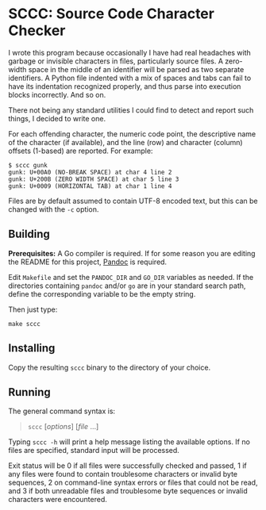 SCCC: Source Code Character Checker
===================================

I wrote this program because occasionally I have had real headaches with
garbage or invisible characters in files, particularly source files. A
zero-width space in the middle of an identifier will be parsed as two
separate identifiers. A Python file indented with a mix of spaces and
tabs can fail to have its indentation recognized properly, and thus
parse into execution blocks incorrectly. And so on.

There not being any standard utilities I could find to detect and report
such things, I decided to write one.

For each offending character, the numeric code point, the descriptive
name of the character (if available), and the line (row) and character
(column) offsets (1-based) are reported. For example:

    $ sccc gunk
    gunk: U+00A0 (NO-BREAK SPACE) at char 4 line 2
    gunk: U+200B (ZERO WIDTH SPACE) at char 5 line 3
    gunk: U+0009 (HORIZONTAL TAB) at char 1 line 4

Files are by default assumed to contain UTF-8 encoded text, but this can
be changed with the `-c` option.

Building
--------

**Prerequisites:** A Go compiler is required. If for some reason you are
editing the README for this project, [Pandoc](https://pandoc.org/) is
required.

Edit `Makefile` and set the `PANDOC_DIR` and `GO_DIR` variables as
needed. If the directories containing `pandoc` and/or `go` are in your
standard search path, define the corresponding variable to be the empty
string.

Then just type:

    make sccc

Installing
----------

Copy the resulting `sccc` binary to the directory of your choice.

Running
-------

The general command syntax is:

> `sccc` \[*options*\] \[*file* ...\]

Typing `sccc -h` will print a help message listing the available
options. If no files are specified, standard input will be processed.

Exit status will be 0 if all files were successfully checked and passed,
1 if any files were found to contain troublesome characters or invalid
byte sequences, 2 on command-line syntax errors or files that could not
be read, and 3 if both unreadable files and troublesome byte sequences
or invalid characters were encountered.
